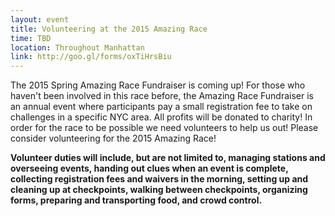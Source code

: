 ```yaml
---
layout: event
title: Volunteering at the 2015 Amazing Race
time: TBD
location: Throughout Manhattan
link: http://goo.gl/forms/oxTiHrsBiu
---
```

The 2015 Spring Amazing Race Fundraiser is coming up! For those who haven't been involved in this race before, the Amazing Race Fundraiser is an annual event where participants pay a small registration fee to take on challenges in a specific NYC area. All profits will be donated to charity! In order for the race to be possible we need volunteers to help us out! Please consider volunteering for the 2015 Amazing Race! 

**Volunteer duties will include, but are not limited to, managing stations and overseeing events, handing out clues when an event is complete, collecting registration fees and waivers in the morning, setting up and cleaning up at checkpoints, walking between checkpoints, organizing forms, preparing and transporting food, and crowd control.**